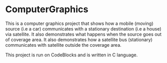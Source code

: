 # ComputerGraphics
This is a computer graphics project that shows how a mobile (moving) source (i.e a car) communicates with a stationary destination (i.e a house) via satellite. It also demonstrates what happens when the source goes out of coverage area. It also demonstrates how a satellite bus (stationary) communicates with satellite outside the coverage area.

This project is run on CodeBlocks and is written in C language.
